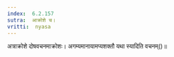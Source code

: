 ```yaml
---
index:  6.2.157
sutra:  आक्रोशे च।
vritti:  nyasa
---
```


अत्राक्रोशे दोषवचनमाक्रोशः। अगम्यमानायामप्यशक्तौ यथा स्यादिति वचनम्()॥
